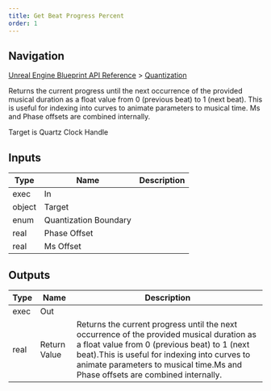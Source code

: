 ```yaml
---
title: Get Beat Progress Percent
order: 1
---
```

## Navigation

[Unreal Engine Blueprint API Reference](https://dev.epicgames.com/documentation/en-us/unreal-engine/BlueprintAPI) > [Quantization](https://dev.epicgames.com/documentation/en-us/unreal-engine/BlueprintAPI/Quantization)

Returns the current progress until the next occurrence of the provided musical duration as a float value from 0 (previous beat) to 1 (next beat).
This is useful for indexing into curves to animate parameters to musical time.
Ms and Phase offsets are combined internally.

Target is Quartz Clock Handle

## Inputs

| Type | Name | Description |
| --- | --- | --- |
| exec | In |  |
| object | Target |  |
| enum | Quantization Boundary |  |
| real | Phase Offset |  |
| real | Ms Offset |  |

## Outputs

| Type | Name | Description |
| --- | --- | --- |
| exec | Out |  |
| real | Return Value | Returns the current progress until the next occurrence of the provided musical duration as a float value from 0 (previous beat) to 1 (next beat).This is useful for indexing into curves to animate parameters to musical time.Ms and Phase offsets are combined internally. |
